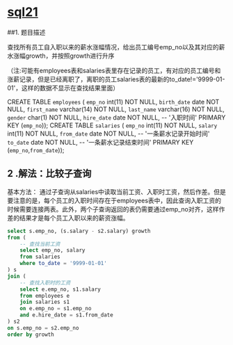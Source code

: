 # [sql21](https://www.nowcoder.com/practice/fc7344ece7294b9e98401826b94c6ea5?tpId=82&&tqId=29773&rp=1&ru=/ta/sql&qru=/ta/sql/question-ranking)

##1. 题目描述

查找所有员工自入职以来的薪水涨幅情况，给出员工编号emp_no以及其对应的薪水涨幅growth，并按照growth进行升序

（注:可能有employees表和salaries表里存在记录的员工，有对应的员工编号和涨薪记录，但是已经离职了，离职的员工salaries表的最新的to_date!='9999-01-01'，这样的数据不显示在查找结果里面）

CREATE TABLE `employees` (
`emp_no` int(11) NOT NULL,
`birth_date` date NOT NULL,
`first_name` varchar(14) NOT NULL,
`last_name` varchar(16) NOT NULL,
`gender` char(1) NOT NULL,
`hire_date` date NOT NULL, -- '入职时间'
PRIMARY KEY (`emp_no`));
CREATE TABLE `salaries` (
`emp_no` int(11) NOT NULL,
`salary` int(11) NOT NULL,
`from_date` date NOT NULL, -- '一条薪水记录开始时间'
`to_date` date NOT NULL, -- '一条薪水记录结束时间'
PRIMARY KEY (`emp_no`,`from_date`));

## 2 .解法：比较子查询

基本方法：
通过子查询从salaries中读取当前工资、入职时工资，然后作差。但是要注意的是，每个员工的入职时间存在于employees表中，因此查询入职工资的时候需要连接两表。此外，两个子查询返回的表仍需要通过emp_no对齐，这样作差的结果才是每个员工入职以来的薪资涨幅。


```sql
select s.emp_no, (s.salary - s2.salary) growth
from (
    -- 查找当前工资
    select emp_no, salary
    from salaries
    where to_date = '9999-01-01'
) s
join (
    -- 查找入职时的工资
    select e.emp_no, s1.salary
    from employees e
    join salaries s1
    on e.emp_no = s1.emp_no
    and e.hire_date = s1.from_date
) s2
on s.emp_no = s2.emp_no
order by growth
```



